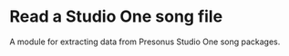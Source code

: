 # Read a Studio One song file

A module for extracting data from Presonus Studio One song packages.
